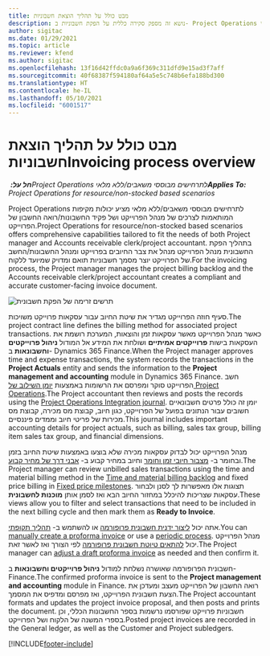 ```yaml
---
title: מבט כולל על תהליך הוצאת חשבוניות
description: נושא זה מספק סקירה כללית על הפקת חשבוניות ב- Project Operations עבור תרחישים מבוססי משאבים/ללא מלאי.
author: sigitac
ms.date: 01/29/2021
ms.topic: article
ms.reviewer: kfend
ms.author: sigitac
ms.openlocfilehash: 13f16d42ffdc0a9a6f369c311dfd9e15ad3f7aff
ms.sourcegitcommit: 40f68387f594180af64a5e5c748b6efa188bd300
ms.translationtype: HT
ms.contentlocale: he-IL
ms.lasthandoff: 05/10/2021
ms.locfileid: "6001517"
---
```

# <a name="invoicing-process-overview"></a><span data-ttu-id="f1230-103">מבט כולל על תהליך הוצאת חשבוניות</span><span class="sxs-lookup"><span data-stu-id="f1230-103">Invoicing process overview</span></span>

<span data-ttu-id="f1230-104">_**חל על:** ‏Project Operations לתרחישים מבוססי משאבים/ללא מלאי_</span><span class="sxs-lookup"><span data-stu-id="f1230-104">_**Applies To:** Project Operations for resource/non-stocked based scenarios_</span></span>

<span data-ttu-id="f1230-105">Project Operations לתרחישים מבוססי משאבים/ללא מלאי מציע יכולות מקיפות המותאמות לצרכים של מנהל הפרוייקט ושל פקיד החשבונות/רואה החשבון של הפרוייקט.</span><span class="sxs-lookup"><span data-stu-id="f1230-105">Project Operations for resource/non-stocked based scenarios offers comprehensive capabilities tailored to fit the needs of both Project manager and Accounts receivable clerk/project accountant.</span></span> <span data-ttu-id="f1230-106">בתהליך הפקת החשבונית מנהל הפרוייקט מנהל את צבר החיובים בפרוייקט ומנהל החשבונות/החשב של הפרוייקט יוצר מסמך חשבוניות תואם ומדויק שמיועד ללקוח.</span><span class="sxs-lookup"><span data-stu-id="f1230-106">For the invoicing process, the Project manager manages the project billing backlog and the Accounts receivable clerk/project accountant creates a compliant and accurate customer-facing invoice document.</span></span>

![תרשים זרימה של הפקת חשבונית](./media/invoicing-flow.png)

<span data-ttu-id="f1230-108">סעיף חוזה הפרוייקט מגדיר את שיטת החיוב עבור עסקאות פרוייקט משויכות.</span><span class="sxs-lookup"><span data-stu-id="f1230-108">The project contract line defines the billing method for associated project transactions.</span></span> <span data-ttu-id="f1230-109">כאשר מנהל הפרוייקט מאשר עסקאות זמן והוצאות, המערכת רושמת את העסקאות בישות **פרוייקטים אמיתיים** ושולחת את המידע אל המודול **ניהול פרוייקטים וחשבונאות** ב- Dynamics 365 Finance.</span><span class="sxs-lookup"><span data-stu-id="f1230-109">When the Project manager approves time and expense transactions, the system records the transactions in the **Project Actuals** entity and sends the information to the **Project management and accounting** module in Dynamics 365 Finance.</span></span> <span data-ttu-id="f1230-110">חשב הפרוייקט סוקר ומפרסם את הרשומות באמצעות [יומן השילוב של Project Operations](../project-accounting/project-operations-integration-journal.md).</span><span class="sxs-lookup"><span data-stu-id="f1230-110">The Project accountant then reviews and posts the records using the [Project Operations Integration journal](../project-accounting/project-operations-integration-journal.md).</span></span> <span data-ttu-id="f1230-111">יומן זה כולל פרטים חשבונאיים חשובים עבור הנתונים בפועל של הפרוייקט, כגון חיוב, קבוצת מס מכירה, קבוצת מס מכירות של פריטי חיוב וממדים פיננסיים.</span><span class="sxs-lookup"><span data-stu-id="f1230-111">This journal includes important accounting details for project actuals, such as billing, sales tax group, billing item sales tax group, and financial dimensions.</span></span>

<span data-ttu-id="f1230-112">מנהל הפרוייקט יכול לבדוק עסקאות מכירה שלא בוצעו באמצעות שיטת החיוב בזמן ובחומר ב- [מצבור חיובי זמן וחומר](../proforma-invoicing/manage-billing-backlog.md#time-and-material-billing-backlog) וחיוב במחיר קבוע ב- [אבני דרך של מחיר קבוע](../proforma-invoicing/manage-billing-backlog.md#fixed-price-milestones).</span><span class="sxs-lookup"><span data-stu-id="f1230-112">The Project manager can review unbilled sales transactions using the time and material billing method in the [Time and material billing backlog](../proforma-invoicing/manage-billing-backlog.md#time-and-material-billing-backlog) and fixed price billing in [Fixed price milestones](../proforma-invoicing/manage-billing-backlog.md#fixed-price-milestones).</span></span> <span data-ttu-id="f1230-113">תצוגות אלו מאפשרות לך לסנן ולבחור עסקאות שצריכות להיכלל במחזור החיוב הבא ואז לסמן אותן **מוכנות לחשבונית**.</span><span class="sxs-lookup"><span data-stu-id="f1230-113">These views allow you to filter and select transactions that need to be included in the next billing cycle and then mark them as **Ready to Invoice**.</span></span>

<span data-ttu-id="f1230-114">אתה יכול [ליצור ידנית חשבונית פרופורמה](../proforma-invoicing/create-manual-proforma-invoice.md) או להשתמש ב- [תהליך תקופתי](../proforma-invoicing/configure-automated-invoice-creation.md).</span><span class="sxs-lookup"><span data-stu-id="f1230-114">You can [manually create a proforma invoice](../proforma-invoicing/create-manual-proforma-invoice.md) or use a [periodic process](../proforma-invoicing/configure-automated-invoice-creation.md).</span></span> <span data-ttu-id="f1230-115">מנהל הפרוייקט יכול [להתאים טיוטת חשבונית פרופורמה](../proforma-invoicing/manage-proforma-invoice.md) לפי הצורך ואז לאשר זאת.</span><span class="sxs-lookup"><span data-stu-id="f1230-115">The Project manager can [adjust a draft proforma invoice](../proforma-invoicing/manage-proforma-invoice.md) as needed and then confirm it.</span></span>

<span data-ttu-id="f1230-116">חשבונית הפרופורמה שאושרה נשלחת למודול **ניהול פרוייקטים וחשבונאות** ב- Finance.</span><span class="sxs-lookup"><span data-stu-id="f1230-116">The confirmed proforma invoice is sent to the **Project management and accounting** module in Finance.</span></span> <span data-ttu-id="f1230-117">רואה החשבון של הפרוייקט מעצב ומעדכן את הצעת חשבונית הפרוייקט, ואז מפרסם ומדפיס את המסמך.</span><span class="sxs-lookup"><span data-stu-id="f1230-117">The Project accountant formats and updates the project invoice proposal, and then posts and prints the document.</span></span> <span data-ttu-id="f1230-118">חשבוניות פרוייקט שפורסמו נרשמות בספר החשבונות הכללי, וכן בספרי המשנה של הלקוח ושל הפרוייקט.</span><span class="sxs-lookup"><span data-stu-id="f1230-118">Posted project invoices are recorded in the General ledger, as well as the Customer and Project subledgers.</span></span>


[!INCLUDE[footer-include](../includes/footer-banner.md)]